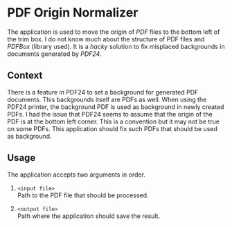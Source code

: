 PDF Origin Normalizer
=====================

The application is used to move the origin of *PDF* files to the bottom
left of the trim box. I do not know much about the structure of PDF
files and *PDFBox* (library used). It is a *hacky* solution to fix
misplaced backgrounds in documents generated by *PDF24*.

Context
-------

There is a feature in PDF24 to set a background for generated PDF
documents. This backgrounds itself are PDFs as well. When using the
PDF24 printer, the background PDF is used as background in newly created
PDFs. I had the issue that PDF24 seems to assume that the origin of the
PDF is at the bottom left corner. This is a convention but it may not be
true on some PDFs. This application should fix such PDFs that should be
used as background.

Usage
-----

The application accepts two arguments in order.

 1. `<input file>`  
    Path to the PDF file that should be processed.

 2. `<output file>`  
    Path where the application should save the result.
